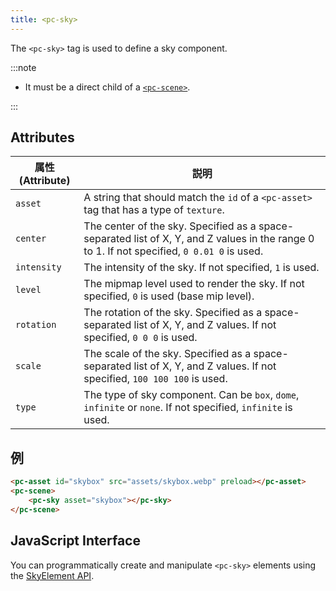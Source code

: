 ```yaml
---
title: <pc-sky>
---
```


The `<pc-sky>` tag is used to define a sky component.

:::note

* It must be a direct child of a [`<pc-scene>`](pc-scene.md).

:::

## Attributes

| 属性 (Attribute) | 説明 |
| --- | --- |
| `asset` | A string that should match the `id` of a `<pc-asset>` tag that has a type of `texture`. |
| `center` | The center of the sky. Specified as a space-separated list of X, Y, and Z values in the range 0 to 1. If not specified, `0 0.01 0` is used. |
| `intensity` | The intensity of the sky. If not specified, `1` is used. |
| `level` | The mipmap level used to render the sky. If not specified, `0` is used (base mip level). |
| `rotation` | The rotation of the sky. Specified as a space-separated list of X, Y, and Z values. If not specified, `0 0 0` is used. |
| `scale` | The scale of the sky. Specified as a space-separated list of X, Y, and Z values. If not specified, `100 100 100` is used. |
| `type` | The type of sky component. Can be `box`, `dome`, `infinite` or `none`. If not specified, `infinite` is used. |

## 例

```html
<pc-asset id="skybox" src="assets/skybox.webp" preload></pc-asset>
<pc-scene>
    <pc-sky asset="skybox"></pc-sky>
</pc-scene>
```

## JavaScript Interface

You can programmatically create and manipulate `<pc-sky>` elements using the [SkyElement API](https://api.playcanvas.com/classes/EngineWebComponents.SkyElement.html).
